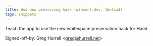 ```yaml
---
title: Use new preserving hack (wincent.dev, 1be5ca4)
tags: snippets
---
```


Teach the app to use the new whitespace preservation hack for Haml.

Signed-off-by: Greg Hurrell &lt;greg@hurrell.net&gt;
